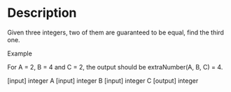 # Description

Given three integers, two of them are guaranteed to be equal, find the third one.

Example

For A = 2, B = 4 and C = 2, the output should be extraNumber(A, B, C) = 4.

[input] integer A [input] integer B [input] integer C [output] integer
